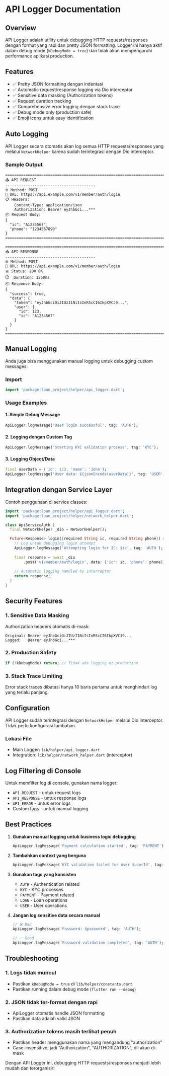 # API Logger Documentation

## Overview
API Logger adalah utility untuk debugging HTTP requests/responses dengan format yang rapi dan pretty JSON formatting. Logger ini hanya aktif dalam debug mode (`kDebugMode = true`) dan tidak akan mempengaruhi performance aplikasi production.

## Features
- ✅ Pretty JSON formatting dengan indentasi
- ✅ Automatic request/response logging via Dio interceptor
- ✅ Sensitive data masking (Authorization tokens)
- ✅ Request duration tracking
- ✅ Comprehensive error logging dengan stack trace
- ✅ Debug mode only (production safe)
- ✅ Emoji icons untuk easy identification

## Auto Logging
API Logger secara otomatis akan log semua HTTP requests/responses yang melalui `NetworkHelper` karena sudah terintegrasi dengan Dio interceptor.

### Sample Output
```
================================================================================
📤 API REQUEST
----------------------------------------
🌐 Method: POST
🔗 URL: https://api.example.com/v1/member/auth/login
📋 Headers:
    Content-Type: application/json
    Authorization: Bearer eyJhbGci...***
📦 Request Body:
{
  "ic": "A1234567",
  "phone": "1234567890"
}
================================================================================

================================================================================
📥 API RESPONSE
----------------------------------------
🌐 Method: POST
🔗 URL: https://api.example.com/v1/member/auth/login
📊 Status: 200 OK
⏱️  Duration: 1250ms
📦 Response Body:
{
  "success": true,
  "data": {
    "token": "eyJhbGciOiJIUzI1NiIsInR5cCI6IkpXVCJ9...",
    "user": {
      "id": 123,
      "ic": "A1234567"
    }
  }
}
================================================================================
```

## Manual Logging
Anda juga bisa menggunakan manual logging untuk debugging custom messages:

### Import
```dart
import 'package:loan_project/helper/api_logger.dart';
```

### Usage Examples

#### 1. Simple Debug Message
```dart
ApiLogger.logMessage('User login successful', tag: 'AUTH');
```

#### 2. Logging dengan Custom Tag
```dart
ApiLogger.logMessage('Starting KYC validation process', tag: 'KYC');
```

#### 3. Logging Object/Data
```dart
final userData = {'id': 123, 'name': 'John'};
ApiLogger.logMessage('User data: ${jsonEncode(userData)}', tag: 'USER');
```

## Integration dengan Service Layer

Contoh penggunaan di service classes:

```dart
import 'package:loan_project/helper/api_logger.dart';
import 'package:loan_project/helper/network_helper.dart';

class ApiServiceAuth {
  final NetworkHelper _dio = NetworkHelper();

  Future<Response> login({required String ic, required String phone}) async {
    // Log untuk debugging login attempt
    ApiLogger.logMessage('Attempting login for IC: $ic', tag: 'AUTH');
    
    final response = await _dio
        .post('v1/member/auth/login', data: {'ic': ic, 'phone': phone});
    
    // Automatic logging handled by interceptor
    return response;
  }
}
```

## Security Features

### 1. Sensitive Data Masking
Authorization headers otomatis di-mask:
```
Original: Bearer eyJhbGciOiJIUzI1NiIsInR5cCI6IkpXVCJ9...
Logged:   Bearer eyJhbGci...***
```

### 2. Production Safety
```dart
if (!kDebugMode) return; // Tidak ada logging di production
```

### 3. Stack Trace Limiting
Error stack traces dibatasi hanya 10 baris pertama untuk menghindari log yang terlalu panjang.

## Configuration

API Logger sudah terintegrasi dengan `NetworkHelper` melalui Dio interceptor. Tidak perlu konfigurasi tambahan.

### Lokasi File
- Main Logger: `lib/helper/api_logger.dart`
- Integration: `lib/helper/network_helper.dart` (interceptor)

## Log Filtering di Console

Untuk memfilter log di console, gunakan nama logger:
- `API_REQUEST` - untuk request logs
- `API_RESPONSE` - untuk response logs  
- `API_ERROR` - untuk error logs
- Custom tags - untuk manual logging

## Best Practices

1. **Gunakan manual logging untuk business logic debugging**
   ```dart
   ApiLogger.logMessage('Payment calculation started', tag: 'PAYMENT');
   ```

2. **Tambahkan context yang berguna**
   ```dart
   ApiLogger.logMessage('KYC validation failed for user $userId', tag: 'KYC');
   ```

3. **Gunakan tags yang konsisten**
   - `AUTH` - Authentication related
   - `KYC` - KYC processes
   - `PAYMENT` - Payment related
   - `LOAN` - Loan operations
   - `USER` - User operations

4. **Jangan log sensitive data secara manual**
   ```dart
   // ❌ Bad
   ApiLogger.logMessage('Password: $password', tag: 'AUTH');
   
   // ✅ Good
   ApiLogger.logMessage('Password validation completed', tag: 'AUTH');
   ```

## Troubleshooting

### 1. Logs tidak muncul
- Pastikan `kDebugMode = true` di `lib/helper/constants.dart`
- Pastikan running dalam debug mode (`flutter run --debug`)

### 2. JSON tidak ter-format dengan rapi
- ApiLogger otomatis handle JSON formatting
- Pastikan data adalah valid JSON

### 3. Authorization tokens masih terlihat penuh
- Pastikan header menggunakan nama yang mengandung "authorization"
- Case-insensitive, jadi "Authorization", "AUTHORIZATION", dll akan di-mask

Dengan API Logger ini, debugging HTTP requests/responses menjadi lebih mudah dan terorganisir!
